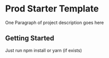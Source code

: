 # Prod Starter Template

One Paragraph of project description goes here

## Getting Started

Just run npm install or yarn (if exists)


